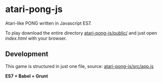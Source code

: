 # atari-pong-js
Atari-like PONG written in Javascript ES7.

To play download the entire directory [atari-pong-js/public/](https://github.com/valeriogiocondi/atari-pong-js/blob/master/public/) and just open *index.html* with your browser.

## Development
This game is structured in just one file, source: [atari-pong-js/src/app.js](https://github.com/valeriogiocondi/atari-pong-js/blob/master/src/app.js)

**ES7 + Babel + Grunt**
